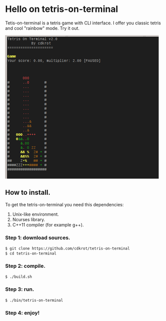 # Hello on tetris-on-terminal
Tetis-on-terminal is a tetris game with CLI interface. I offer you classic tetris and cool "rainbow" mode. Try it out.

![Classic mode in tetris-on-terminal](./image.png)

## How to install.

To get the tetris-on-terminal you need this dependencies:
1. Unix-like environment.
2. Ncurses library.
3. C++11 compiler (for example g++).

### Step 1: download sources.
    $ git clone https://github.com/cdkrot/tetris-on-terminal
    $ cd tetris-on-terminal

### Step 2: compile.
    $ ./build.sh

### Step 3: run.
    $ ./bin/tetris-on-terminal

### Step 4: enjoy!
